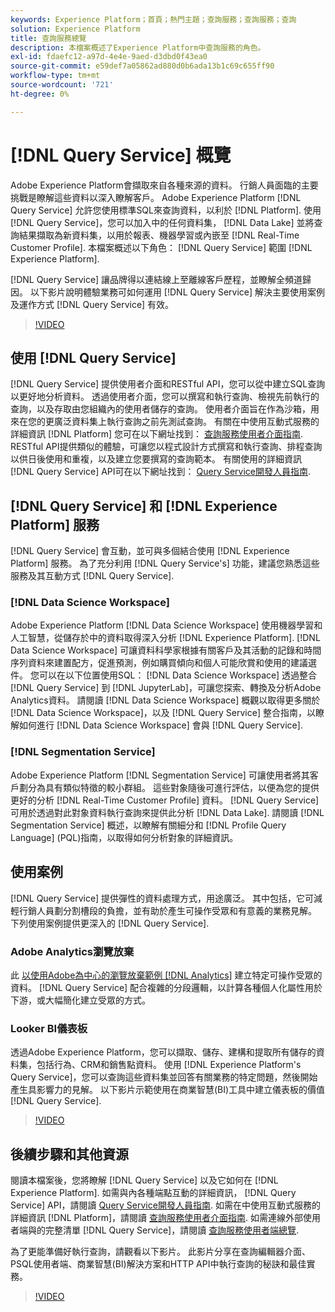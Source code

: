 ```yaml
---
keywords: Experience Platform；首頁；熱門主題；查詢服務；查詢服務；查詢
solution: Experience Platform
title: 查詢服務總覽
description: 本檔案概述了Experience Platform中查詢服務的角色。
exl-id: fdaefc12-a97d-4e4e-9aed-d3dbd0f43ea0
source-git-commit: e59def7a05862ad880d0b6ada13b1c69c655ff90
workflow-type: tm+mt
source-wordcount: '721'
ht-degree: 0%

---
```


# [!DNL Query Service] 概覽

Adobe Experience Platform會擷取來自各種來源的資料。 行銷人員面臨的主要挑戰是瞭解這些資料以深入瞭解客戶。 Adobe Experience Platform [!DNL Query Service] 允許您使用標準SQL來查詢資料，以利於 [!DNL Platform]. 使用 [!DNL Query Service]，您可以加入中的任何資料集， [!DNL Data Lake] 並將查詢結果擷取為新資料集，以用於報表、機器學習或內嵌至 [!DNL Real-Time Customer Profile]. 本檔案概述以下角色： [!DNL Query Service] 範圍 [!DNL Experience Platform].

[!DNL Query Service] 讓品牌得以連結線上至離線客戶歷程，並瞭解全頻道歸因。 以下影片說明體驗業務可如何運用 [!DNL Query Service] 解決主要使用案例及運作方式 [!DNL Query Service] 有效。

>[!VIDEO](https://video.tv.adobe.com/v/29795?quality=12&learn=on)

## 使用 [!DNL Query Service]

[!DNL Query Service] 提供使用者介面和RESTful API，您可以從中建立SQL查詢以更好地分析資料。 透過使用者介面，您可以撰寫和執行查詢、檢視先前執行的查詢，以及存取由您組織內的使用者儲存的查詢。 使用者介面旨在作為沙箱，用來在您的更廣泛資料集上執行查詢之前先測試查詢。 有關在中使用互動式服務的詳細資訊 [!DNL Platform] 您可在以下網址找到： [查詢服務使用者介面指南](ui/overview.md). RESTful API提供類似的體驗，可讓您以程式設計方式撰寫和執行查詢、排程查詢以供日後使用和重複，以及建立您要撰寫的查詢範本。 有關使用的詳細資訊 [!DNL Query Service] API可在以下網址找到： [Query Service開發人員指南](api/getting-started.md).

## [!DNL Query Service] 和 [!DNL Experience Platform] 服務

[!DNL Query Service] 會互動，並可與多個結合使用 [!DNL Experience Platform] 服務。 為了充分利用 [!DNL Query Service's] 功能，建議您熟悉這些服務及其互動方式 [!DNL Query Service].

### [!DNL Data Science Workspace]

Adobe Experience Platform [!DNL Data Science Workspace] 使用機器學習和人工智慧，從儲存於中的資料取得深入分析 [!DNL Experience Platform]. [!DNL Data Science Workspace] 可讓資料科學家根據有關客戶及其活動的記錄和時間序列資料來建置配方，促進預測，例如購買傾向和個人可能欣賞和使用的建議選件。 您可以在以下位置使用SQL： [!DNL Data Science Workspace] 透過整合 [!DNL Query Service] 到 [!DNL JupyterLab]，可讓您探索、轉換及分析Adobe Analytics資料。 請閱讀 [!DNL Data Science Workspace] 概觀以取得更多關於 [!DNL Data Science Workspace]，以及 [!DNL Query Service] 整合指南，以瞭解如何進行 [!DNL Data Science Workspace] 會與 [!DNL Query Service].

### [!DNL Segmentation Service]

Adobe Experience Platform [!DNL Segmentation Service] 可讓使用者將其客戶劃分為具有類似特徵的較小群組。 這些對象隨後可進行評估，以便為您的提供更好的分析 [!DNL Real-Time Customer Profile] 資料。 [!DNL Query Service] 可用於透過對此對象資料執行查詢來提供此分析 [!DNL Data Lake]. 請閱讀 [!DNL Segmentation Service] 概述，以瞭解有關細分和 [!DNL Profile Query Language] (PQL)指南，以取得如何分析對象的詳細資訊。

## 使用案例

[!DNL Query Service] 提供彈性的資料處理方式，用途廣泛。 其中包括，它可減輕行銷人員劃分割槽段的負擔，並有助於產生可操作受眾和有意義的業務見解。 下列使用案例提供更深入的 [!DNL Query Service].

### Adobe Analytics瀏覽放棄

此 [以使用Adobe為中心的瀏覽放棄範例 [!DNL Analytics]](./use-cases/abandoned-browse.md) 建立特定可操作受眾的資料。 [!DNL Query Service] 配合複雜的分段邏輯，以計算各種個人化屬性用於下游，或大幅簡化建立受眾的方式。

### Looker BI儀表板

透過Adobe Experience Platform，您可以擷取、儲存、建構和提取所有儲存的資料集，包括行為、CRM和銷售點資料。 使用 [!DNL Experience Platform's Query Service]，您可以查詢這些資料集並回答有關業務的特定問題，然後開始產生具影響力的見解。 以下影片示範使用在商業智慧(BI)工具中建立儀表板的價值 [!DNL Query Service].

>[!VIDEO](https://video.tv.adobe.com/v/28981?quality=12&learn=on)

## 後續步驟和其他資源

閱讀本檔案後，您將瞭解 [!DNL Query Service] 以及它如何在 [!DNL Experience Platform]. 如需與內各種端點互動的詳細資訊， [!DNL Query Service] API，請閱讀 [Query Service開發人員指南](api/getting-started.md). 如需在中使用互動式服務的詳細資訊 [!DNL Platform]，請閱讀 [查詢服務使用者介面指南](ui/overview.md). 如需連線外部使用者端與的完整清單 [!DNL Query Service]，請閱讀 [查詢服務使用者端總覽](clients/overview.md).

為了更能準備好執行查詢，請觀看以下影片。 此影片分享在查詢編輯器介面、PSQL使用者端、商業智慧(BI)解決方案和HTTP API中執行查詢的秘訣和最佳實務。

>[!VIDEO](https://video.tv.adobe.com/v/29811?quality=12&learn=on)

